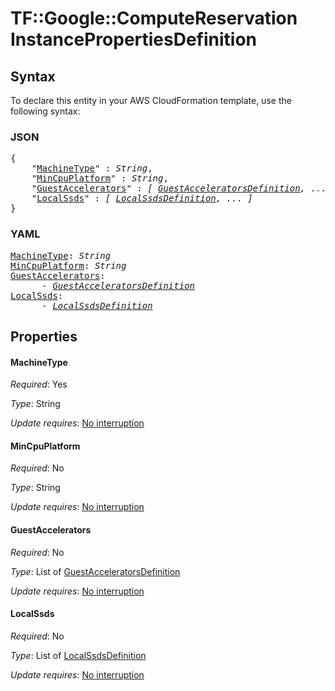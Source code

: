 # TF::Google::ComputeReservation InstancePropertiesDefinition

## Syntax

To declare this entity in your AWS CloudFormation template, use the following syntax:

### JSON

<pre>
{
    "<a href="#machinetype" title="MachineType">MachineType</a>" : <i>String</i>,
    "<a href="#mincpuplatform" title="MinCpuPlatform">MinCpuPlatform</a>" : <i>String</i>,
    "<a href="#guestaccelerators" title="GuestAccelerators">GuestAccelerators</a>" : <i>[ <a href="guestacceleratorsdefinition.md">GuestAcceleratorsDefinition</a>, ... ]</i>,
    "<a href="#localssds" title="LocalSsds">LocalSsds</a>" : <i>[ <a href="localssdsdefinition.md">LocalSsdsDefinition</a>, ... ]</i>
}
</pre>

### YAML

<pre>
<a href="#machinetype" title="MachineType">MachineType</a>: <i>String</i>
<a href="#mincpuplatform" title="MinCpuPlatform">MinCpuPlatform</a>: <i>String</i>
<a href="#guestaccelerators" title="GuestAccelerators">GuestAccelerators</a>: <i>
      - <a href="guestacceleratorsdefinition.md">GuestAcceleratorsDefinition</a></i>
<a href="#localssds" title="LocalSsds">LocalSsds</a>: <i>
      - <a href="localssdsdefinition.md">LocalSsdsDefinition</a></i>
</pre>

## Properties

#### MachineType

_Required_: Yes

_Type_: String

_Update requires_: [No interruption](https://docs.aws.amazon.com/AWSCloudFormation/latest/UserGuide/using-cfn-updating-stacks-update-behaviors.html#update-no-interrupt)

#### MinCpuPlatform

_Required_: No

_Type_: String

_Update requires_: [No interruption](https://docs.aws.amazon.com/AWSCloudFormation/latest/UserGuide/using-cfn-updating-stacks-update-behaviors.html#update-no-interrupt)

#### GuestAccelerators

_Required_: No

_Type_: List of <a href="guestacceleratorsdefinition.md">GuestAcceleratorsDefinition</a>

_Update requires_: [No interruption](https://docs.aws.amazon.com/AWSCloudFormation/latest/UserGuide/using-cfn-updating-stacks-update-behaviors.html#update-no-interrupt)

#### LocalSsds

_Required_: No

_Type_: List of <a href="localssdsdefinition.md">LocalSsdsDefinition</a>

_Update requires_: [No interruption](https://docs.aws.amazon.com/AWSCloudFormation/latest/UserGuide/using-cfn-updating-stacks-update-behaviors.html#update-no-interrupt)


